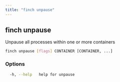 ```yaml
---
title: "finch unpause"
---
```


## finch unpause

Unpause all processes within one or more containers

```bash
finch unpause [flags] CONTAINER [CONTAINER, ...]
```

### Options

```bash
  -h, --help   help for unpause
```
